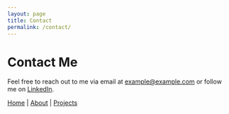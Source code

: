 ```yaml
---
layout: page
title: Contact
permalink: /contact/
---
```


# Contact Me

Feel free to reach out to me via email at example@example.com or follow me on [LinkedIn](https://linkedin.com).

[Home](/) | [About](/about) | [Projects](/projects)
